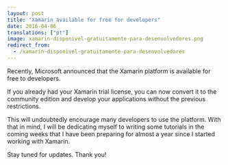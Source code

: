 ```yaml
---
layout: post
title: "Xamarin available for free for developers"
date: 2016-04-06
translations: ["pt"]
image: xamarin-disponivel-gratuitamente-para-desenvolvedores.png
redirect_from:
  - /xamarin-disponivel-gratuitamente-para-desenvolvedores
---
```


<p class="intro"><span class="dropcap">R</span>ecently, Microsoft announced that the Xamarin platform is available for free to developers.</p>

If you already had your Xamarin trial license, you can now convert it to the community edition and develop your applications without the previous restrictions.

This will undoubtedly encourage many developers to use the platform. With that in mind, I will be dedicating myself to writing some tutorials in the coming weeks that I have been preparing for almost a year since I started working with Xamarin.

Stay tuned for updates. Thank you!